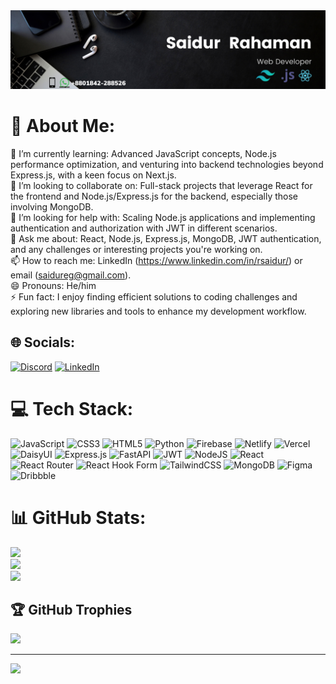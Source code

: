 <img src="./assets/bg-black.png" />

# 💫 About Me:

🌱 I’m currently learning: Advanced JavaScript concepts, Node.js performance optimization, and venturing into backend technologies beyond Express.js, with a keen focus on Next.js.<br>👯 I’m looking to collaborate on: Full-stack projects that leverage React for the frontend and Node.js/Express.js for the backend, especially those involving MongoDB.<br>🤔 I’m looking for help with: Scaling Node.js applications and implementing authentication and authorization with JWT in different scenarios.<br>💬 Ask me about: React, Node.js, Express.js, MongoDB, JWT authentication, and any challenges or interesting projects you're working on.<br>📫 How to reach me: LinkedIn (https://www.linkedin.com/in/rsaidur/) or email (saidureg@gmail.com).<br>😄 Pronouns: He/him<br>⚡ Fun fact: I enjoy finding efficient solutions to coding challenges and exploring new libraries and tools to enhance my development workflow.

## 🌐 Socials:

[![Discord](https://img.shields.io/badge/Discord-%237289DA.svg?logo=discord&logoColor=white)](https://discord.gg/ffRfDHwt) [![LinkedIn](https://img.shields.io/badge/LinkedIn-%230077B5.svg?logo=linkedin&logoColor=white)](https://www.linkedin.com/in/rsaidur/)

# 💻 Tech Stack:

![JavaScript](https://img.shields.io/badge/javascript-%23323330.svg?style=for-the-badge&logo=javascript&logoColor=%23F7DF1E) ![CSS3](https://img.shields.io/badge/css3-%231572B6.svg?style=for-the-badge&logo=css3&logoColor=white) ![HTML5](https://img.shields.io/badge/html5-%23E34F26.svg?style=for-the-badge&logo=html5&logoColor=white) ![Python](https://img.shields.io/badge/python-3670A0?style=for-the-badge&logo=python&logoColor=ffdd54) ![Firebase](https://img.shields.io/badge/firebase-%23039BE5.svg?style=for-the-badge&logo=firebase) ![Netlify](https://img.shields.io/badge/netlify-%23000000.svg?style=for-the-badge&logo=netlify&logoColor=#00C7B7) ![Vercel](https://img.shields.io/badge/vercel-%23000000.svg?style=for-the-badge&logo=vercel&logoColor=white) ![DaisyUI](https://img.shields.io/badge/daisyui-5A0EF8?style=for-the-badge&logo=daisyui&logoColor=white) ![Express.js](https://img.shields.io/badge/express.js-%23404d59.svg?style=for-the-badge&logo=express&logoColor=%2361DAFB) ![FastAPI](https://img.shields.io/badge/FastAPI-005571?style=for-the-badge&logo=fastapi) ![JWT](https://img.shields.io/badge/JWT-black?style=for-the-badge&logo=JSON%20web%20tokens) ![NodeJS](https://img.shields.io/badge/node.js-6DA55F?style=for-the-badge&logo=node.js&logoColor=white) ![React](https://img.shields.io/badge/react-%2320232a.svg?style=for-the-badge&logo=react&logoColor=%2361DAFB) ![React Router](https://img.shields.io/badge/React_Router-CA4245?style=for-the-badge&logo=react-router&logoColor=white) ![React Hook Form](https://img.shields.io/badge/React%20Hook%20Form-%23EC5990.svg?style=for-the-badge&logo=reacthookform&logoColor=white) ![TailwindCSS](https://img.shields.io/badge/tailwindcss-%2338B2AC.svg?style=for-the-badge&logo=tailwind-css&logoColor=white) ![MongoDB](https://img.shields.io/badge/MongoDB-%234ea94b.svg?style=for-the-badge&logo=mongodb&logoColor=white) ![Figma](https://img.shields.io/badge/figma-%23F24E1E.svg?style=for-the-badge&logo=figma&logoColor=white) ![Dribbble](https://img.shields.io/badge/Dribbble-EA4C89?style=for-the-badge&logo=dribbble&logoColor=white)

# 📊 GitHub Stats:

![](https://github-readme-stats.vercel.app/api?username=saidureg&theme=radical&hide_border=false&include_all_commits=false&count_private=false)<br/>
![](https://github-readme-streak-stats.herokuapp.com/?user=saidureg&theme=radical&hide_border=false)<br/>
![](https://github-readme-stats.vercel.app/api/top-langs/?username=saidureg&theme=radical&hide_border=false&include_all_commits=false&count_private=false&layout=compact)

## 🏆 GitHub Trophies

![](https://github-profile-trophy.vercel.app/?username=saidureg&theme=radical&no-frame=false&no-bg=true&margin-w=4)

---

[![](https://visitcount.itsvg.in/api?id=saidureg&icon=0&color=0)](https://visitcount.itsvg.in)

<!-- Proudly created with GPRM ( https://gprm.itsvg.in ) -->
